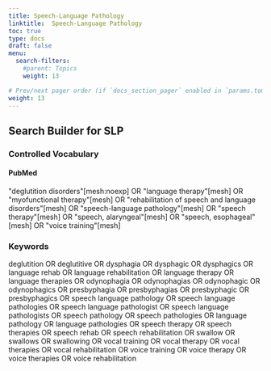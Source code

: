 ```yaml
---
title: Speech-Language Pathology
linktitle:  Speech-Language Pathology
toc: true
type: docs
draft: false
menu:
  search-filters:
    #parent: Topics
    weight: 13

# Prev/next pager order (if `docs_section_pager` enabled in `params.toml`)
weight: 13
---
```



## Search Builder for SLP

### Controlled Vocabulary

#### PubMed

"deglutition disorders"[mesh:noexp] OR "language therapy"[mesh] OR "myofunctional therapy"[mesh] OR "rehabilitation of speech and language disorders"[mesh] OR "speech-language pathology"[mesh] OR "speech therapy"[mesh] OR "speech, alaryngeal"[mesh] OR "speech, esophageal"[mesh] OR "voice training"[mesh]

### Keywords

deglutition OR deglutitive OR dysphagia OR dysphagic OR dysphagics OR language rehab OR language rehabilitation OR language therapy OR language therapies OR odynophagia OR odynophagias OR odynophagic OR odynophagics OR presbyphagia OR presbyphagias OR presbyphagic OR presbyphagics OR speech language pathology OR speech language pathologies OR speech language pathologist OR speech language pathologists OR speech pathology OR speech pathologies OR language pathology OR language pathologies OR speech therapy OR speech therapies OR speech rehab OR speech rehabilitation OR swallow OR swallows OR swallowing OR vocal training OR vocal therapy OR vocal therapies OR vocal rehabilitation OR voice training OR voice therapy OR voice therapies OR voice rehabilitation
